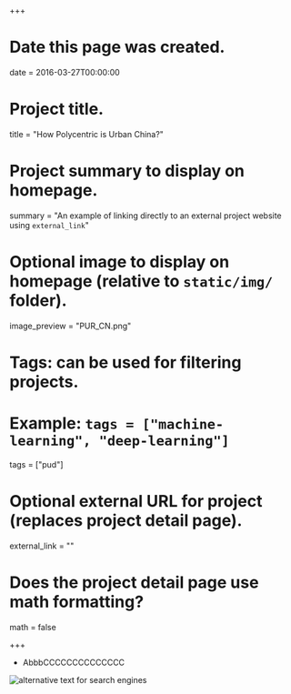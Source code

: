 +++
# Date this page was created.
date = 2016-03-27T00:00:00

# Project title.
title = "How Polycentric is Urban China?"

# Project summary to display on homepage.
summary = "An example of linking directly to an external project website using `external_link`"

# Optional image to display on homepage (relative to `static/img/` folder).
image_preview = "PUR_CN.png"

# Tags: can be used for filtering projects.
# Example: `tags = ["machine-learning", "deep-learning"]`

tags = ["pud"]

# Optional external URL for project (replaces project detail page).
external_link = ""

# Does the project detail page use math formatting?
math = false

+++

- AbbbCCCCCCCCCCCCCC

![alternative text for search engines](/img/PUR_CN.png)